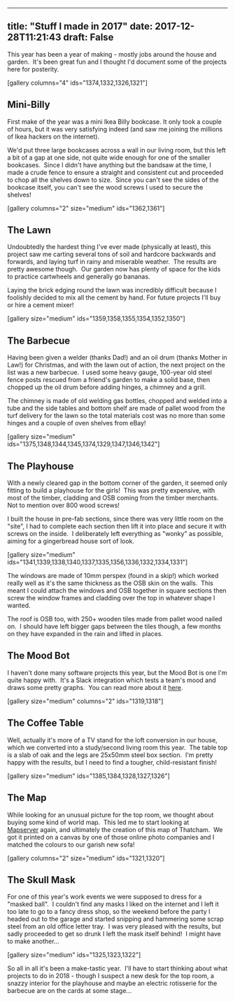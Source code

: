 
---
title: "Stuff I made in 2017"
date: 2017-12-28T11:21:43
draft: False
---

This year has been a year of making - mostly jobs around the house and garden.&nbsp; It's been great fun and I thought I'd document some of the projects here for posterity.

[gallery columns="4" ids="1374,1332,1326,1321"]
## Mini-Billy
First make of the year was a mini Ikea Billy bookcase. It only took a couple of hours, but it was very satisfying indeed (and saw me joining the millions of Ikea hackers on the internet).

We'd put three large bookcases across a wall in our living room, but this left a bit of a gap at one side, not quite wide enough for one of the smaller bookcases.&nbsp; Since I didn't have anything but the bandsaw at the time, I made a crude fence to ensure a straight and consistent cut and proceeded to chop all the shelves down to size.&nbsp; Since you can't see the sides of the bookcase itself, you can't see the wood screws I used to secure the shelves!

[gallery columns="2" size="medium" ids="1362,1361"]
## The Lawn
Undoubtedly the hardest thing I've ever made (physically at least), this project saw me carting several tons of soil and hardcore backwards and forwards, and laying turf in rainy and miserable weather.&nbsp; The results are pretty awesome though.&nbsp; Our garden now has plenty of space for the kids to practice cartwheels and generally go bananas.

Laying the brick edging round the lawn was incredibly difficult because I foolishly decided to mix all the cement by hand. For future projects I'll buy or hire a cement mixer!

[gallery size="medium" ids="1359,1358,1355,1354,1352,1350"]
## The Barbecue
Having been given a welder (thanks Dad!) and an oil drum (thanks Mother in Law!) for Christmas, and with the lawn out of action, the next project on the list was a new barbecue.&nbsp; I used some heavy gauge, 100-year old steel fence posts rescued from a friend's garden to make a solid base, then chopped up the oil drum before adding hinges, a chimney and a grill.

The chimney is made of old welding gas bottles, chopped and welded into a tube and the side tables and bottom shelf are made of pallet wood from the turf delivery for the lawn so the total materials cost was no more than some hinges and a couple of oven shelves from eBay!

[gallery size="medium" ids="1375,1348,1344,1345,1374,1329,1347,1346,1342"]
## The Playhouse
With a newly cleared gap in the bottom corner of the garden, it seemed only fitting to build a playhouse for the girls!&nbsp; This was pretty expensive, with most of the timber, cladding and OSB coming from the timber merchants.&nbsp; Not to mention over 800 wood screws!

I built the house in pre-fab sections, since there was very little room on the "site", I had to complete each section then lift it into place and secure it with screws on the inside.&nbsp; I deliberately left everything as "wonky" as possible, aiming for a gingerbread house sort of look.

[gallery size="medium" ids="1341,1339,1338,1340,1337,1335,1356,1336,1332,1334,1331"]

The windows are made of 10mm perspex (found in a skip!) which worked really well as it's the same thickness as the OSB skin on the walls.&nbsp; This meant I could attach the windows and OSB together in square sections then screw the window frames and cladding over the top in whatever shape I wanted.

The roof is OSB too, with 250+ wooden tiles made from pallet wood nailed on.&nbsp; I should have left bigger gaps between the tiles though, a few months on they have expanded in the rain and lifted in places.
## The Mood Bot
I haven't done many software projects this year, but the Mood Bot is one I'm quite happy with.&nbsp; It's a Slack integration which tests a team's mood and draws some pretty graphs.&nbsp; You can read more about it <a href="http://logicalgenetics.com/mood-bot-a-serverless-slack-integration/">here</a>.

[gallery size="medium" columns="2" ids="1319,1318"]
## The Coffee Table
Well, actually it's more of a TV stand for the loft conversion in our house, which we converted into a study/second living room this year.&nbsp; The table top is a slab of oak and the legs are 25x50mm steel box section.&nbsp; I'm pretty happy with the results, but I need to find a tougher, child-resistant finish!

[gallery size="medium" ids="1385,1384,1328,1327,1326"]
## The Map
While looking for an unusual picture for the top room, we thought about buying some kind of world map.&nbsp; This led me to start looking at <a href="http://logicalgenetics.com/mapserver-revisited/">Mapserver</a>&nbsp;again, and ultimately the creation of this map of Thatcham.&nbsp; We got it printed on a canvas by one of those online photo companies and I matched the colours to our garish new sofa!

[gallery columns="2" size="medium" ids="1321,1320"]
## The Skull Mask
For one of this year's work events we were supposed to dress for a "masked ball".&nbsp; I couldn't find any masks I liked on the internet and I left it too late to go to a fancy dress shop, so the weekend before the party I headed out to the garage and started snipping and hammering some scrap steel from an old office letter tray.&nbsp; I was very pleased with the results, but sadly proceeded to get so drunk I left the mask itself behind!&nbsp; I might have to make another...

[gallery size="medium" ids="1325,1323,1322"]

So all in all it's been a make-tastic year.&nbsp; I'll have to start thinking about what projects to do in 2018 - though I suspect a new desk for the top room, a snazzy interior for the playhouse and maybe an electric rotisserie for the barbecue are on the cards at some stage...